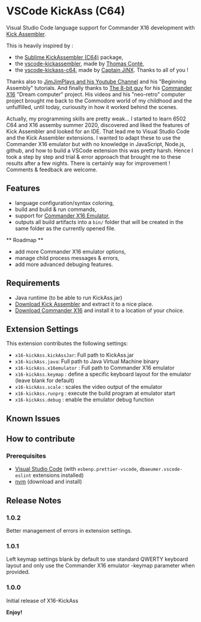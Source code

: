 # VSCode KickAss (C64)

Visual Studio Code language support for Commander X16 development with [Kick Assembler](http://www.theweb.dk/KickAssembler/Main.html#frontpage).

This is heavily inspired by :
- the [Sublime KickAssembler (C64)](https://github.com/Swoffa/SublimeKickAssemblerC64) package, 
- the [vscode-kickassembler](https://github.com/tomconte/vscode-kickassembler), made by [Thomas Conté](https://github.com/tomconte),
- the [vscode-kickass-c64](https://github.com/CaptainJiNX/vscode-kickass-c64), made by [Captain JiNX](https://github.com/CaptainJiNX/).
Thanks to all of you !

Thanks also to [JimJimPlays and his Youtube Channel](https://www.youtube.com/channel/UCVxS1_x-Ygd7O9Z-d0Kjk0A) and his "Beginning Assembly" tutorials. And finally thanks to [The 8-bit guy](http://www.the8bitguy.com) for his [Commander X16](https://www.commanderx16.com) "Dream computer" project.
His videos and his "neo-retro" computer project brought me back to the Commodore world of my childhood and the unfulfilled, until today, curiousity in how it worked behind the scenes.

Actually, my programming skills are pretty weak... 
I started to learn 6502 C64 and X16 assemby summer 2020, discovered and liked the features of Kick Assembler and looked for an IDE. That lead me to Visual Studio Code and the Kick Assembler extensions. I wanted to adapt these to use the Commander X16 emulator but with no knowledge in JavaScript, Node.js, github, and how to build a VSCode extension this was pretty harsh. 
Hence I took a step by step and trial & error approach that brought me to these results after a few nights.
There is certainly way for improvement ! Comments & feedback are welcome.

## Features

- language configuration/syntax coloring,
- build and build & run commands,
- support for [Commander X16 Emulator](https://github.com/commanderx16/x16-emulator),
- outputs all build artifacts into a `bin/` folder that will be created in the same folder as the currently opened file.

** Roadmap **
- add more Commander X16 emulator options,
- manage child process messages & errors,
- add more advanced debuging features.

## Requirements

- Java runtime (to be able to run KickAss.jar)
- [Download Kick Assembler](http://www.theweb.dk/KickAssembler/KickAssembler.zip) and extract it to a nice place.
- [Download Commander X16](https://www.commanderx16.com/forum/index.php?/files/file/25-commander-x16-emulator-winmaclinux/) and install it to a location of your choice.

## Extension Settings

This extension contributes the following settings:
- `x16-kickAss.kickAssJar`: Full path to KickAss.jar
- `x16-kickAss.java`: Full path to Java Virtual Machine binary
- `x16-kickAss.x16emulator` : Full path to Commander X16 emulator
- `x16-kickAss.keymap` : define  a specific keyboard layout for the emulator (leave blank for default)
- `x16-kickAss.scale` : scales the video output of the emulator
- `x16-kickAss.runprg` : execute the build program at emulator start
- `x16-kickAss.debug` : enable the emulator debug function 

## Known Issues

## How to contribute

### Prerequisites

- [Visual Studio Code](https://code.visualstudio.com/) (with `esbenp.prettier-vscode`, `dbaeumer.vscode-eslint` extensions installed)
- [nvm](https://github.com/creationix/nvm) (download and install)

## Release Notes

### 1.0.2

Better management of errors in extension settings.

### 1.0.1

Left keymap settings blank by default to use standard QWERTY keyboard layout and only use the Commander X16 emulator -keymap parameter when provided.

### 1.0.0

Initial release of X16-KickAss

**Enjoy!**
